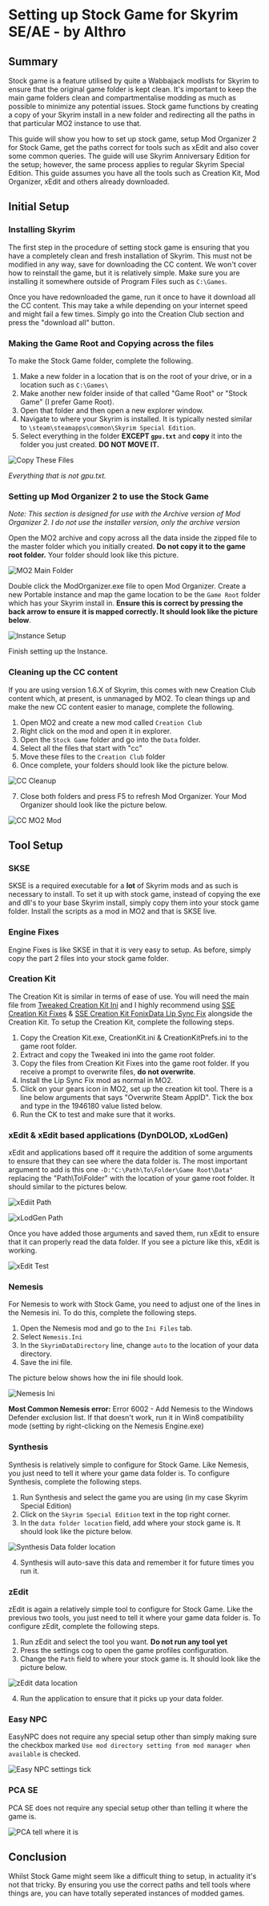 # Setting up Stock Game for Skyrim SE/AE - by Althro

## Summary
Stock game is a feature utilised by quite a Wabbajack modlists for Skyrim to ensure that the original game folder is kept clean. It's important to keep the main game folders clean and compartmentalise modding as much as possible to minimize any potential issues. Stock game functions by creating a copy of your Skyrim install in a new folder and redirecting all the paths in that particular MO2 instance to use that. 

This guide will show you how to set up stock game, setup Mod Organizer 2 for Stock Game, get the paths correct for tools such as xEdit and also cover some common queries. The guide will use Skyrim Anniversary Edition for the setup; however, the same process applies to regular Skyrim Special Edition. This guide assumes you have all the tools such as Creation Kit, Mod Organizer, xEdit and others already downloaded.

## Initial Setup
### Installing Skyrim
The first step in the procedure of setting stock game is ensuring that you have a completely clean and fresh installation of Skyrim. This must not be modified in any way, save for downloading the CC content. We won't cover how to reinstall the game, but it is relatively simple. Make sure you are installing it somewhere outside of Program Files such as `C:\Games`.

Once you have redownloaded the game, run it once to have it download all the CC content. This may take a while depending on your internet speed and might fail a few times. Simply go into the Creation Club section and press the "download all" button.

### Making the Game Root and Copying across the files
To make the Stock Game folder, complete the following.

1. Make a new folder in a location that is on the root of your drive, or in a location such as `C:\Games\`
2. Make another new folder inside of that called "Game Root" or "Stock Game" (I prefer Game Root).
3. Open that folder and then open a new explorer window.
4. Navigate to where your Skyrim is installed. It is typically nested similar to `\steam\steamapps\common\Skyrim Special Edition`.
5. Select everything in the folder **EXCEPT `gpu.txt`** and **copy** it into the folder you just created. **DO NOT MOVE IT.**

![Copy These Files](https://raw.githubusercontent.com/The-Animonculory/Modding-Resources/main/Images/Stock%20Game/CopyThis.webp)

*Everything that is not gpu.txt.*

### Setting up Mod Organizer 2 to use the Stock Game
*Note: This section is designed for use with the Archive version of Mod Organizer 2. I do not use the installer version, only the archive version*

Open the MO2 archive and copy across all the data inside the zipped file to the master folder which you initially created. **Do not copy it to the game root folder.** Your folder should look like this picture.

![MO2 Main Folder](https://raw.githubusercontent.com/The-Animonculory/Modding-Resources/main/Images/Stock%20Game/MO2MainFolder.webp)

Double click the ModOrganizer.exe file to open Mod Organizer. Create a new Portable instance and map the game location to be the `Game Root` folder which has your Skyrim install in. **Ensure this is correct by pressing the back arrow to ensure it is mapped correctly. It should look like the picture below**.

![Instance Setup](https://raw.githubusercontent.com/The-Animonculory/Modding-Resources/main/Images/Stock%20Game/MO2InstanceSetup.webp)

Finish setting up the Instance. 

### Cleaning up the CC content
If you are using version 1.6.X of Skyrim, this comes with new Creation Club content which, at present, is unmanaged by MO2. To clean things up and make the new CC content easier to manage, complete the following.

1. Open MO2 and create a new mod called `Creation Club`
2. Right click on the mod and open it in explorer.
3. Open the `Stock Game` folder and go into the `Data` folder.
4. Select all the files that start with "cc" 
5. Move these files to the `Creation Club` folder
6. Once complete, your folders should look like the picture below.

![CC Cleanup](https://raw.githubusercontent.com/The-Animonculory/Modding-Resources/main/Images/Stock%20Game/CCCleanUp.webp)

7. Close both folders and press F5 to refresh Mod Organizer. Your Mod Organizer should look like the picture below.

![CC MO2 Mod](https://raw.githubusercontent.com/The-Animonculory/Modding-Resources/main/Images/Stock%20Game/MO2CCMod.webp)

## Tool Setup

### SKSE
SKSE is a required executable for a **lot** of Skyrim mods and as such is necessary to install. To set it up with stock game, instead of copying the exe and dll's to your base Skyrim install, simply copy them into your stock game folder. Install the scripts as a mod in MO2 and that is SKSE live.

### Engine Fixes
Engine Fixes is like SKSE in that it is very easy to setup. As before, simply copy the part 2 files into your stock game folder.

### Creation Kit
The Creation Kit is similar in terms of ease of use. You will need the main file from [Tweaked Creation Kit Ini](https://www.nexusmods.com/skyrimspecialedition/mods/19817) and I highly recommend using [SSE Creation Kit Fixes](https://www.nexusmods.com/skyrimspecialedition/mods/71371) & [SSE Creation Kit FonixData Lip Sync Fix](https://www.nexusmods.com/skyrimspecialedition/mods/40971) alongside the Creation Kit. To setup the Creation Kit, complete the following steps.

1. Copy the Creation Kit.exe, CreationKit.ini & CreationKitPrefs.ini to the game root folder.
2. Extract and copy the Tweaked ini into the game root folder.
3. Copy the files from Creation Kit Fixes into the game root folder. If you receive a prompt to overwrite files, **do not overwrite**.
4. Install the Lip Sync Fix mod as normal in MO2.
5. Click on your gears icon in MO2, set up the creation kit tool. There is a line below arguments that says "Overwrite Steam AppID". Tick the box and type in the 1946180 value listed below.
6. Run the CK to test and make sure that it works.

### xEdit & xEdit based applications (DynDOLOD, xLodGen)
xEdit and applications based off it require the addition of some arguments to ensure that they can see where the data folder is. The most important argument to add is this one `-D:"C:\Path\To\Folder\Game Root\Data"` replacing the "Path\To\Folder" with the location of your game root folder. It should similar to the pictures below.

![xEdiit Path](https://raw.githubusercontent.com/The-Animonculory/Modding-Resources/main/Images/Stock%20Game/xEditPath.webp)

![xLodGen Path](https://raw.githubusercontent.com/The-Animonculory/Modding-Resources/main/Images/Stock%20Game/xLodGenPath.webp)

Once you have added those arguments and saved them, run xEdit to ensure that it can properly read the data folder. If you see a picture like this, xEdit is working.

![xEdit Test](https://raw.githubusercontent.com/The-Animonculory/Modding-Resources/main/Images/Stock%20Game/xEditCheck.webp)

### Nemesis
For Nemesis to work with Stock Game, you need to adjust one of the lines in the Nemesis ini. To do this, complete the following steps.

1. Open the Nemesis mod and go to the `Ini Files` tab.
2. Select `Nemesis.Ini`
3. In the `SkyrimDataDirectory` line, change `auto` to the location of your data directory.
4. Save the ini file.

The picture below shows how the ini file should look.

![Nemesis Ini](https://raw.githubusercontent.com/The-Animonculory/Modding-Resources/main/Images/Stock%20Game/NemesisIni.webp)

**Most Common Nemesis error:**
Error 6002 - Add Nemesis to the Windows Defender exclusion list. If that doesn't work, run it in Win8 compatibility mode (setting by right-clicking on the Nemesis Engine.exe)

### Synthesis
Synthesis is relatively simple to configure for Stock Game. Like Nemesis, you just need to tell it where your game data folder is. To configure Synthesis, complete the following steps.

1. Run Synthesis and select the game you are using (in my case Skyrim Special Edition)
2. Click on the `Skyrim Special Edition` text in the top right corner.
3. In the `data folder location` field, add where your stock game is. It should look like the picture below.

![Synthesis Data folder location](https://raw.githubusercontent.com/The-Animonculory/Modding-Resources/main/Images/Stock%20Game/SynthesisData.webp)

4. Synthesis will auto-save this data and remember it for future times you run it.

### zEdit
zEdit is again a relatively simple tool to configure for Stock Game. Like the previous two tools, you just need to tell it where your game data folder is. To configure zEdit, complete the following steps.

1. Run zEdit and select the tool you want. **Do not run any tool yet**
2. Press the settings cog to open the game profiles configuration.
3. Change the `Path` field to where your stock game is. It should look like the picture below.

![zEdit data location](https://raw.githubusercontent.com/The-Animonculory/Modding-Resources/main/Images/Stock%20Game/zEditPath.webp)

4. Run the application to ensure that it picks up your data folder.

### Easy NPC

EasyNPC does not require any special setup other than simply making sure the checkbox marked `Use mod directory setting from mod manager when available` is checked.

![Easy NPC settings tick](https://raw.githubusercontent.com/The-Animonculory/Modding-Resources/main/Images/Stock%20Game/EasyNPCPath.webp)

### PCA SE

PCA SE does not require any special setup other than telling it where the game is.

![PCA tell where it is](https://raw.githubusercontent.com/The-Animonculory/Modding-Resources/main/Images/Stock%20Game/PCAPath.webp)

## Conclusion
Whilst Stock Game might seem like a difficult thing to setup, in actuality it's not that tricky. By ensuring you use the correct paths and tell tools where things are, you can have totally seperated instances of modded games.
